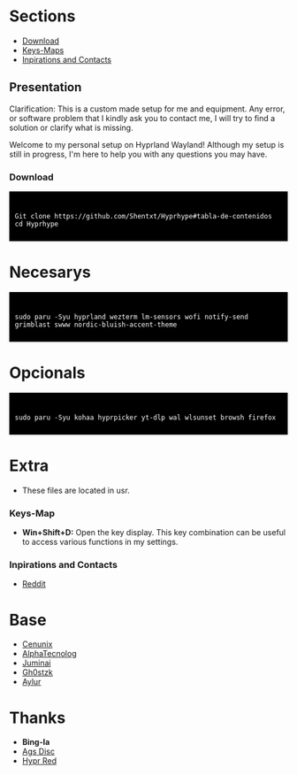 # Sections
- [Download](https://github.com/Shentxt/Hyprhype/tree/master#download)
- [Keys-Maps](https://github.com/Shentxt/Hyprhype/tree/master#keys-map)
- [Inpirations and Contacts](https://github.com/Shentxt/Hyprhype/tree/master#inpirations-and-contacts)

## Presentation
Clarification: This is a custom made setup for me and equipment. Any error, or software problem that I kindly ask you to contact me, I will try to find a solution or clarify what is missing.

Welcome to my personal setup on Hyprland Wayland! Although my setup is still in progress, I'm here to help you with any questions you may have.

### Download
<div style="background-color: black; color: white; padding: 10px;">
<pre><code>
Git clone https://github.com/Shentxt/Hyprhype#tabla-de-contenidos
cd Hyprhype
</code></pre>
</div>

# Necesarys
<div style="background-color: black; color: white; padding: 10px;">
<pre><code>
sudo paru -Syu hyprland wezterm lm-sensors wofi notify-send grimblast swww nordic-bluish-accent-theme
</code></pre>
</div>

# Opcionals
<div style="background-color: black; color: white; padding: 10px;">
<pre><code>
sudo paru -Syu kohaa hyprpicker yt-dlp wal wlsunset browsh firefox
</code></pre>
</div>

# Extra

- These files are located in usr.

### Keys-Map

- **Win+Shift+D:** Open the key display. This key combination can be useful to access various functions in my settings.

### Inpirations and Contacts

- [Reddit](https://www.reddit.com/user/ProfessionLower9249)

# Base

- [Cenunix](https://github.com/cenunix)
- [AlphaTecnolog](https://github.com/AlphaTechnolog/dotfiles)
- [Juminai](https://github.com/juminai/dotfiles)
- [Gh0stzk](https://github.com/gh0stzk/dotfiles)
- [Aylur](https://github.com/Aylur/dotfiles)

# Thanks

- **Bing-Ia**
- [Ags Disc](https://discord.com/channels/1143610930542944377/1143612651759489054)
- [Hypr Red](https://www.reddit.com/r/hyprland/)
